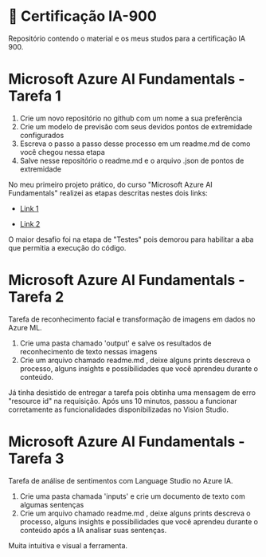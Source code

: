 # 🚀 Certificação IA-900

Repositório contendo o material e os meus studos para a certificação IA 900.


#  Microsoft Azure AI Fundamentals - Tarefa 1

1. Crie um novo repositório no github com um nome a sua preferência
2. Crie um modelo de previsão com seus devidos pontos de extremidade configurados
3. Escreva o passo a passo desse processo em um readme.md de como você chegou nessa etapa
4. Salve nesse repositório o readme.md e o arquivo .json de pontos de extremidade

No meu primeiro projeto prático, do curso "Microsoft Azure AI Fundamentals" realizei as etapas descritas nestes dois links:

- [Link 1](https://microsoftlearning.github.io/mslearn-ai-fundamentals/Instructions/Labs/02-content-safety.html)

- [Link 2](https://microsoftlearning.github.io/mslearn-ai-fundamentals/Instructions/Labs/01-machine-learning.html)

O maior desafio foi na etapa de "Testes" pois demorou para habilitar a aba que permitia a execução do código.

#  Microsoft Azure AI Fundamentals - Tarefa 2
Tarefa de reconhecimento facial e transformação de imagens em dados no Azure ML.

1. Crie uma pasta chamado 'output' e salve os resultados de reconhecimento de texto nessas imagens
2. Crie um arquivo chamado readme.md , deixe alguns prints descreva o processo, alguns insights e possibilidades que você aprendeu durante o conteúdo.

Já tinha desistido de entregar a tarefa pois obtinha uma mensagem de erro "resource id" na requisição. Após uns 10 minutos, passou a funcionar corretamente as funcionalidades disponibilizadas no Vision Studio.

#  Microsoft Azure AI Fundamentals - Tarefa 3
Tarefa de análise de sentimentos com Language Studio no Azure IA.

1. Crie uma pasta chamada 'inputs' e crie um documento de texto com algumas sentenças
2. Crie um arquivo chamado readme.md , deixe alguns prints descreva o processo, alguns insights e possibilidades que você aprendeu durante o conteúdo após a IA analisar suas sentenças.

Muita intuitiva e visual a ferramenta.